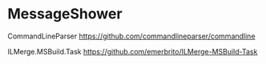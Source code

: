 # MessageShower

CommandLineParser
https://github.com/commandlineparser/commandline

ILMerge.MSBuild.Task
https://github.com/emerbrito/ILMerge-MSBuild-Task